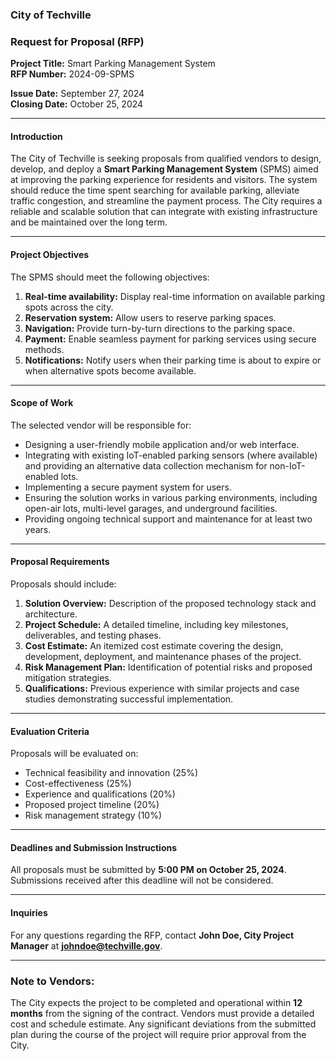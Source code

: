 ### **City of Techville**

### **Request for Proposal (RFP)**
**Project Title:** Smart Parking Management System  
**RFP Number:** 2024-09-SPMS

**Issue Date:** September 27, 2024  
**Closing Date:** October 25, 2024  

---

#### **Introduction**  
The City of Techville is seeking proposals from qualified vendors to design, develop, and deploy a **Smart Parking Management System** (SPMS) aimed at improving the parking experience for residents and visitors. The system should reduce the time spent searching for available parking, alleviate traffic congestion, and streamline the payment process. The City requires a reliable and scalable solution that can integrate with existing infrastructure and be maintained over the long term.

---

#### **Project Objectives**  
The SPMS should meet the following objectives:
1. **Real-time availability:** Display real-time information on available parking spots across the city.
2. **Reservation system:** Allow users to reserve parking spaces.
3. **Navigation:** Provide turn-by-turn directions to the parking space.
4. **Payment:** Enable seamless payment for parking services using secure methods.
5. **Notifications:** Notify users when their parking time is about to expire or when alternative spots become available.

---

#### **Scope of Work**  
The selected vendor will be responsible for:
- Designing a user-friendly mobile application and/or web interface.
- Integrating with existing IoT-enabled parking sensors (where available) and providing an alternative data collection mechanism for non-IoT-enabled lots.
- Implementing a secure payment system for users.
- Ensuring the solution works in various parking environments, including open-air lots, multi-level garages, and underground facilities.
- Providing ongoing technical support and maintenance for at least two years.

---

#### **Proposal Requirements**  
Proposals should include:
1. **Solution Overview:** Description of the proposed technology stack and architecture.
2. **Project Schedule:** A detailed timeline, including key milestones, deliverables, and testing phases.
3. **Cost Estimate:** An itemized cost estimate covering the design, development, deployment, and maintenance phases of the project.
4. **Risk Management Plan:** Identification of potential risks and proposed mitigation strategies.
5. **Qualifications:** Previous experience with similar projects and case studies demonstrating successful implementation.

---

#### **Evaluation Criteria**
Proposals will be evaluated on:
- Technical feasibility and innovation (25%)
- Cost-effectiveness (25%)
- Experience and qualifications (20%)
- Proposed project timeline (20%)
- Risk management strategy (10%)

---

#### **Deadlines and Submission Instructions**  
All proposals must be submitted by **5:00 PM on October 25, 2024**. Submissions received after this deadline will not be considered.

---

#### **Inquiries**  
For any questions regarding the RFP, contact **John Doe, City Project Manager** at **johndoe@techville.gov**.

---

### **Note to Vendors:**
The City expects the project to be completed and operational within **12 months** from the signing of the contract. Vendors must provide a detailed cost and schedule estimate. Any significant deviations from the submitted plan during the course of the project will require prior approval from the City.
